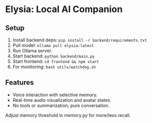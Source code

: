 # Elysia: Local AI Companion

## Setup
1. Install backend deps: `pip install -r backend/requirements.txt`
2. Pull model: `ollama pull elysia:latest`
3. Run Ollama server.
4. Start backend: `python backend/main.py`
5. Start frontend: `cd frontend && npm start`
6. For monitoring: `bash utils/watchdog.sh`

## Features
- Voice interaction with selective memory.
- Real-time audio visualization and avatar states.
- No tools or summarization; pure conversation.

Adjust memory threshold in memory.py for more/less recall.
